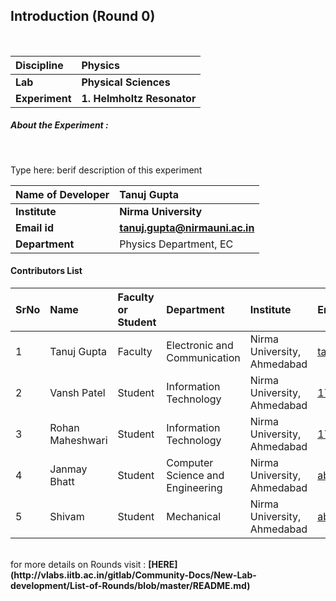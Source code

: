 ## Introduction (Round 0)

<br>

<b>Discipline | <b>Physics
:--|:--|
<b> Lab | <b> Physical Sciences
<b> Experiment|     <b> 1. Helmholtz Resonator

<h5> About the Experiment : </h5> <br>

Type here: berif description of this experiment

<b>Name of Developer | <b> Tanuj Gupta
:--|:--|
<b> Institute | <b> Nirma University
<b> Email id|     <b> tanuj.gupta@nirmauni.ac.in
<b> Department | Physics Department, EC

#### Contributors List

SrNo | Name | Faculty or Student | Department| Institute | Email id
:--|:--|:--|:--|:--|:--|
1 | Tanuj Gupta | Faculty | Electronic and Communication | Nirma University, Ahmedabad | tanuj.gupta@nirmauni.ac.in
2 | Vansh Patel | Student | Information Technology | Nirma University, Ahmedabad |17bit119@nirmauni.ac.in
3 | Rohan Maheshwari | Student | Information Technology | Nirma University, Ahmedabad |17bit095@nirmauni.ac.in
4 | Janmay Bhatt | Student | Computer Science and Engineering | Nirma University, Ahmedabad |abc@example.com
5 | Shivam | Student | Mechanical | Nirma University, Ahmedabad |abc@example.com


<br>
for more details on Rounds visit : <b> [HERE](http://vlabs.iitb.ac.in/gitlab/Community-Docs/New-Lab-development/List-of-Rounds/blob/master/README.md) </b>
